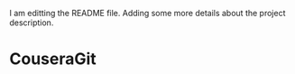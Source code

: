 I am editting the README file. Adding some more details about 
the project description.
# CouseraGit

